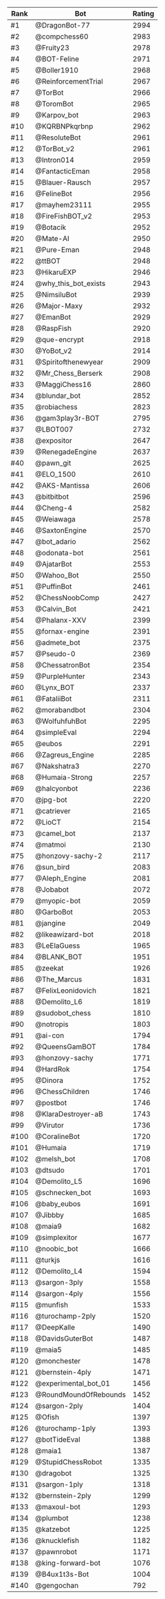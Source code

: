 Rank|Bot|Rating
---|---|---
#1|@DragonBot-77|2994
#2|@compchess60|2983
#3|@Fruity23|2978
#4|@BOT-Feline|2971
#5|@Boller1910|2968
#6|@ReinforcementTrial|2967
#7|@TorBot|2966
#8|@ToromBot|2965
#9|@Karpov_bot|2963
#10|@KQRBNPkqrbnp|2962
#11|@ResoluteBot|2961
#12|@TorBot_v2|2961
#13|@Intron014|2959
#14|@FantacticEman|2958
#15|@Blauer-Rausch|2957
#16|@FelineBot|2956
#17|@mayhem23111|2955
#18|@FireFishBOT_v2|2953
#19|@Botacik|2952
#20|@Mate-AI|2950
#21|@Pure-Eman|2948
#22|@ttBOT|2948
#23|@HikaruEXP|2946
#24|@why_this_bot_exists|2943
#25|@NimsiluBot|2939
#26|@Major-Maxy|2932
#27|@EmanBot|2929
#28|@RaspFish|2920
#29|@que-encrypt|2918
#30|@YoBot_v2|2914
#31|@Spiritofthenewyear|2909
#32|@Mr_Chess_Berserk|2908
#33|@MaggiChess16|2860
#34|@blundar_bot|2852
#35|@robiachess|2823
#36|@gam3play3r-BOT|2795
#37|@LBOT007|2732
#38|@expositor|2647
#39|@RenegadeEngine|2637
#40|@pawn_git|2625
#41|@ELO_1500|2610
#42|@AKS-Mantissa|2606
#43|@bitbitbot|2596
#44|@Cheng-4|2582
#45|@Weiawaga|2578
#46|@SaxtonEngine|2570
#47|@bot_adario|2562
#48|@odonata-bot|2561
#49|@AjatarBot|2553
#50|@Wahoo_Bot|2550
#51|@PuffinBot|2461
#52|@ChessNoobComp|2427
#53|@Calvin_Bot|2421
#54|@Phalanx-XXV|2399
#55|@fornax-engine|2391
#56|@admete_bot|2375
#57|@Pseudo-0|2369
#58|@ChessatronBot|2354
#59|@PurpleHunter|2343
#60|@Lynx_BOT|2337
#61|@FataliiBot|2311
#62|@morabandbot|2304
#63|@WolfuhfuhBot|2295
#64|@simpleEval|2294
#65|@eubos|2291
#66|@Zagreus_Engine|2285
#67|@Nakshatra3|2270
#68|@Humaia-Strong|2257
#69|@halcyonbot|2236
#70|@jpg-bot|2220
#71|@catriever|2165
#72|@LioCT|2154
#73|@camel_bot|2137
#74|@matmoi|2130
#75|@honzovy-sachy-2|2117
#76|@sun_bird|2083
#77|@Aleph_Engine|2081
#78|@Jobabot|2072
#79|@myopic-bot|2059
#80|@GarboBot|2053
#81|@jangine|2049
#82|@likeawizard-bot|2018
#83|@LeElaGuess|1965
#84|@BLANK_BOT|1951
#85|@zeekat|1926
#86|@The_Marcus|1831
#87|@FelixLeonidovich|1821
#88|@Demolito_L6|1819
#89|@sudobot_chess|1810
#90|@notropis|1803
#91|@ai-con|1794
#92|@QueensGamBOT|1784
#93|@honzovy-sachy|1771
#94|@HardRok|1754
#95|@Dinora|1752
#96|@ChessChildren|1746
#97|@postbot|1746
#98|@KlaraDestroyer-aB|1743
#99|@Virutor|1736
#100|@CoralineBot|1720
#101|@Humaia|1719
#102|@melsh_bot|1708
#103|@dtsudo|1701
#104|@Demolito_L5|1696
#105|@schnecken_bot|1693
#106|@baby_eubos|1691
#107|@Jibbby|1685
#108|@maia9|1682
#109|@simplexitor|1677
#110|@noobic_bot|1666
#111|@turkjs|1616
#112|@Demolito_L4|1594
#113|@sargon-3ply|1558
#114|@sargon-4ply|1556
#115|@munfish|1533
#116|@turochamp-2ply|1520
#117|@DeepKalle|1490
#118|@DavidsGuterBot|1487
#119|@maia5|1485
#120|@monchester|1478
#121|@bernstein-4ply|1471
#122|@experimental_bot_01|1456
#123|@RoundMoundOfRebounds|1452
#124|@sargon-2ply|1404
#125|@Ofish|1397
#126|@turochamp-1ply|1393
#127|@botTideEval|1388
#128|@maia1|1387
#129|@StupidChessRobot|1335
#130|@dragobot|1325
#131|@sargon-1ply|1318
#132|@bernstein-2ply|1299
#133|@maxoul-bot|1293
#134|@plumbot|1238
#135|@katzebot|1225
#136|@knucklefish|1182
#137|@pawnrobot|1171
#138|@king-forward-bot|1076
#139|@B4ux1t3s-Bot|1004
#140|@gengochan|792
